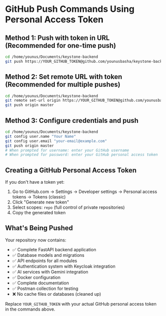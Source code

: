 # GitHub Push Commands Using Personal Access Token

## Method 1: Push with token in URL (Recommended for one-time push)
```bash
cd /home/younus/Documents/keystone-backend
git push https://YOUR_GITHUB_TOKEN@github.com/younusbasha/keystone-backend.git master
```

## Method 2: Set remote URL with token (Recommended for multiple pushes)
```bash
cd /home/younus/Documents/keystone-backend
git remote set-url origin https://YOUR_GITHUB_TOKEN@github.com/younusbasha/keystone-backend.git
git push origin master
```

## Method 3: Configure credentials and push
```bash
cd /home/younus/Documents/keystone-backend
git config user.name "Your Name"
git config user.email "your-email@example.com"
git push origin master
# When prompted for username: enter your GitHub username
# When prompted for password: enter your GitHub personal access token
```

## Creating a GitHub Personal Access Token

If you don't have a token yet:
1. Go to GitHub.com → Settings → Developer settings → Personal access tokens → Tokens (classic)
2. Click "Generate new token"
3. Select scopes: `repo` (full control of private repositories)
4. Copy the generated token

## What's Being Pushed

Your repository now contains:
- ✅ Complete FastAPI backend application
- ✅ Database models and migrations
- ✅ API endpoints for all modules
- ✅ Authentication system with Keycloak integration
- ✅ AI services with Gemini integration
- ✅ Docker configuration
- ✅ Complete documentation
- ✅ Postman collection for testing
- ❌ No cache files or databases (cleaned up)

Replace `YOUR_GITHUB_TOKEN` with your actual GitHub personal access token in the commands above.
